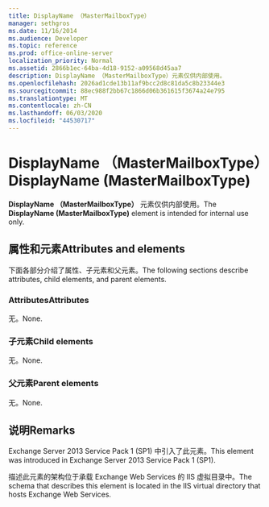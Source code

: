 ```yaml
---
title: DisplayName （MasterMailboxType）
manager: sethgros
ms.date: 11/16/2014
ms.audience: Developer
ms.topic: reference
ms.prod: office-online-server
localization_priority: Normal
ms.assetid: 2866b1ec-64ba-4d18-9152-a09568d45aa7
description: DisplayName （MasterMailboxType）元素仅供内部使用。
ms.openlocfilehash: 2026ad1cde13b11af9bcc2d8c81da5c8b23344e3
ms.sourcegitcommit: 88ec988f2bb67c1866d06b361615f3674a24e795
ms.translationtype: MT
ms.contentlocale: zh-CN
ms.lasthandoff: 06/03/2020
ms.locfileid: "44530717"
---
```

# <a name="displayname-mastermailboxtype"></a><span data-ttu-id="644d1-103">DisplayName （MasterMailboxType）</span><span class="sxs-lookup"><span data-stu-id="644d1-103">DisplayName (MasterMailboxType)</span></span>

<span data-ttu-id="644d1-104">**DisplayName （MasterMailboxType）** 元素仅供内部使用。</span><span class="sxs-lookup"><span data-stu-id="644d1-104">The **DisplayName (MasterMailboxType)** element is intended for internal use only.</span></span> 

## <a name="attributes-and-elements"></a><span data-ttu-id="644d1-105">属性和元素</span><span class="sxs-lookup"><span data-stu-id="644d1-105">Attributes and elements</span></span>

<span data-ttu-id="644d1-106">下面各部分介绍了属性、子元素和父元素。</span><span class="sxs-lookup"><span data-stu-id="644d1-106">The following sections describe attributes, child elements, and parent elements.</span></span>
  
### <a name="attributes"></a><span data-ttu-id="644d1-107">Attributes</span><span class="sxs-lookup"><span data-stu-id="644d1-107">Attributes</span></span>

<span data-ttu-id="644d1-108">无。</span><span class="sxs-lookup"><span data-stu-id="644d1-108">None.</span></span>
  
### <a name="child-elements"></a><span data-ttu-id="644d1-109">子元素</span><span class="sxs-lookup"><span data-stu-id="644d1-109">Child elements</span></span>

<span data-ttu-id="644d1-110">无。</span><span class="sxs-lookup"><span data-stu-id="644d1-110">None.</span></span>
  
### <a name="parent-elements"></a><span data-ttu-id="644d1-111">父元素</span><span class="sxs-lookup"><span data-stu-id="644d1-111">Parent elements</span></span>

<span data-ttu-id="644d1-112">无。</span><span class="sxs-lookup"><span data-stu-id="644d1-112">None.</span></span>
  
## <a name="remarks"></a><span data-ttu-id="644d1-113">说明</span><span class="sxs-lookup"><span data-stu-id="644d1-113">Remarks</span></span>

<span data-ttu-id="644d1-114">Exchange Server 2013 Service Pack 1 (SP1) 中引入了此元素。</span><span class="sxs-lookup"><span data-stu-id="644d1-114">This element was introduced in Exchange Server 2013 Service Pack 1 (SP1).</span></span>
  
<span data-ttu-id="644d1-115">描述此元素的架构位于承载 Exchange Web Services 的 IIS 虚拟目录中。</span><span class="sxs-lookup"><span data-stu-id="644d1-115">The schema that describes this element is located in the IIS virtual directory that hosts Exchange Web Services.</span></span>
  


